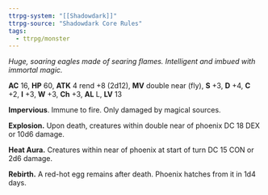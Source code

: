 ```yaml
---
ttrpg-system: "[[Shadowdark]]"
ttrpg-source: "Shadowdark Core Rules"
tags:
  - ttrpg/monster
---
```


_Huge, soaring eagles made of searing flames. Intelligent and imbued with immortal magic._

**AC** 16, **HP** 60, **ATK** 4 rend +8 (2d12), **MV** double near (fly), **S** +3, **D** +4, **C** +2, **I** +3, **W** +3, **Ch** +3, **AL** L, **LV** 13

**Impervious**. Immune to fire. Only damaged by magical sources. 

**Explosion.** Upon death, creatures within double near of phoenix DC 18 DEX or 10d6 damage. 

**Heat Aura.** Creatures within near of phoenix at start of turn DC 15 CON or 2d6 damage. 

 **Rebirth.** A red-hot egg remains after death. Phoenix hatches from it in 1d4 days.

